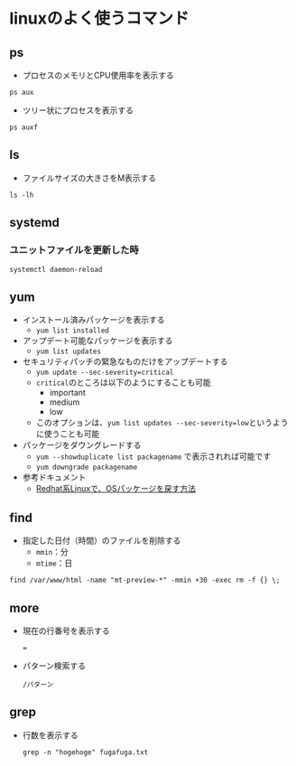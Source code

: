 # linuxのよく使うコマンド
## ps
- プロセスのメモリとCPU使用率を表示する
```
ps aux
```
- ツリー状にプロセスを表示する
```
ps auxf
```

## ls
- ファイルサイズの大きさをM表示する
```
ls -lh
```

## systemd
### ユニットファイルを更新した時
```
systemctl daemon-reload
```

## yum
- インストール済みパッケージを表示する
  - `yum list installed`
- アップデート可能なパッケージを表示する
  - `yum list updates`
- セキュリティパッチの緊急なものだけをアップデートする
  - `yum update --sec-severity=critical`
  - `critical`のところは以下のようにすることも可能
    - important
    - medium
    - low
  - このオプションは、`yum list updates --sec-severity=low`というように使うことも可能
- パッケージをダウングレードする
  - `yum --showduplicate list packagename` で表示されれば可能です
  - `yum downgrade packagename`
- 参考ドキュメント
  - [Redhat系Linuxで、OSパッケージを戻す方法](https://qiita.com/sasasin/items/f865848239e7b0a38e06)
## find
- 指定した日付（時間）のファイルを削除する
  - `mmin`：分
  - `mtime`：日
```
find /var/www/html -name "mt-preview-*" -mmin +30 -exec rm -f {} \;
```

## more
- 現在の行番号を表示する
  ```
  =
  ```
- パターン検索する
  ```
  /パターン
  ```

## grep
- 行数を表示する
  ```
  grep -n "hogehoge" fugafuga.txt
  ```